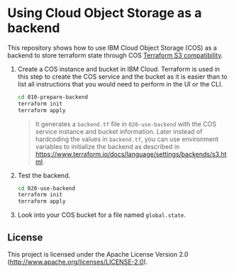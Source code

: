 # Using Cloud Object Storage as a backend

This repository shows how to use IBM Cloud Object Storage (COS) as a backend to store terraform state through COS [Terraform S3 compatibility](https://www.terraform.io/docs/backends/types/s3.html).

1. Create a COS instance and bucket in IBM Cloud. Terraform is used in this step to create the COS service and the bucket as it is easier than to list all instructions that you would need to perform in the UI or the CLI.

   ```sh
   cd 010-prepare-backend
   terraform init
   terraform apply
   ```

   > It generates a `backend.tf` file in `020-use-backend` with the COS service instance and bucket information. Later instead of hardcoding the values in `backend.tf`, you can use environment variables to initialize the backend as described in https://www.terraform.io/docs/language/settings/backends/s3.html.

2. Test the backend.

   ```sh
   cd 020-use-backend
   terraform init
   terraform apply
   ```

3. Look into your COS bucket for a file named `global.state`.

## License

This project is licensed under the Apache License Version 2.0 (http://www.apache.org/licenses/LICENSE-2.0).

